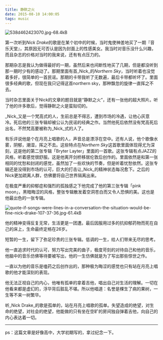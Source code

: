 ```yaml
---
title: 静默之火
date: 2015-08-10 14:00:05
tags: music
---
```


![538d462423070.jpg-68.4kB][1]


 

第一次听到*Nick Drake*的歌是在某个初中的时候，当时鬼使神差地买了一期『音乐天堂』，其原因无可否认是因为封面上的性感美女。我当时对音乐没什么兴趣，而且杂志的价格对当时的我来说，还有有点压力的。

那期杂志是我认为做得最好的一期，虽然后来也间断性地买了几期，但是都没听到那一期时少有的感动了。那期里面有首_Nick_的*Northern Sky*，当时听着也没觉着多好，很简单的一首民谣。那期的卡带我听了无数遍，最后卡带都听坏了。里面很多经典的歌，但现在我只记得这首northern sky，那种飘忽的旋律一直挥之不去。

<!-- more -->

当时杂志里面关于Nick的文章的题目就是“静默之火”，还有一张他的超大照片。听了他的许多歌后，觉得静默之火是蛮贴切的。

_Nick_又是一个梵高式的人，生前总是不得志，遭到市场的冷遇，让他心灰意冷。死后他的三张专辑却被公认为民谣的经典之作。当然他死后依然没有梵高死后出名，不然梵高要被称为_Nick_式的人了。

有乐评说他是个在月亮上唱歌的人，声音总是漂浮在空中。还有人说，他个歌像水雾，阴郁，潮湿，挥之不去。这些特点在*Northern Sky*这首歌里面体现得尤为深刻，这是他的第二张专辑「Bryter Layter」里面的一首歌。这张专辑有点JAZZ的风格，听着感觉很舒服。这是他离开剑桥移居伦敦后创作的。里面依然是和第一张相同的忧愁和封闭的感觉，虽然加了一些欢快的节奏，但是听着忧愁依然。这张专辑还是没得到市场的认可，巨大的打击让_Nick_的精神状态每况愈下。之后的Nick更加疏离人群，仿佛要将自己世界隔离出来。

在极度严重的抑郁症和强烈的孤独感之下他完成了他的第三张专辑「pink moon」，黑暗晦涩的风格，整张专辑散发着空洞苍白而又令人恐惧的美。这也是他最出色的一张专辑。


![quote-if-songs-were-lines-in-a-conversation-the-situation-would-be-fine-nick-drake-107-37-36.jpg-61.4kB][2]

他的精神变得反复无常，生活更是一团遭。最后因服用过多的抗抑郁药物而死在自己的床上，生命最终定格在26岁。

短暂的一生，留下了弥足珍贵的三张专辑。低调的一生，给人们带来无尽的思考。

他一直追求时代的认可，努力写出完美的曲子，极度苛刻的对待自己和他的音乐，他脑中的音乐仿佛等待要被写出，他的一生仿佛就是为了写出那些惊世之作。

一直以为他的音乐是嗑药之后创作出的，那种极为晦涩的感觉也只有站在月亮上唱歌的他才能深刻的表现。

他无法正视自己的内心，他唯有孤单的拿着吉他，唱出自己对生活的理解。一切在他看来都是虚幻的，浮华背后脏乱不堪。所以他唱道：名誉是棵生了病的果树，一生等不来一树繁华。

听_Nick Drake_的歌是孤单的，站在月亮上唱歌的孤单。失望造成的绝望，对生命的绝望，对社会的绝望，他能做的只有坐在空旷的房间独自弹着吉他，向自己的内心表达着一切。

 [1]: http://static.zybuluo.com/spikett/5za26isybxzfx35qnk8nsjbe/538d462423070.jpg
   [2]: http://static.zybuluo.com/spikett/axi1ftu88efyw5tr9o8odg45/quote-if-songs-were-lines-in-a-conversation-the-situation-would-be-fine-nick-drake-107-37-36.jpg
   
---

ps：这篇文章是好像高中，大学初期写的，拿过纪念一下。
